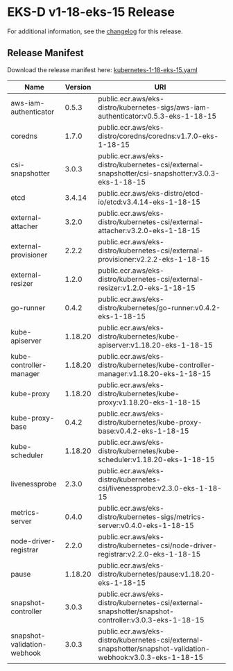 # EKS-D v1-18-eks-15 Release

For additional information, see the [changelog](CHANGELOG-v1-18-eks-15.md) for this release.

## Release Manifest
Download the release manifest here: [kubernetes-1-18-eks-15.yaml](https://distro.eks.amazonaws.com/kubernetes-1-18/kubernetes-1-18-eks-15.yaml)

| Name | Version | URI |
|------|---------|-----|
| aws-iam-authenticator | 0.5.3 | public.ecr.aws/eks-distro/kubernetes-sigs/aws-iam-authenticator:v0.5.3-eks-1-18-15 |
| coredns | 1.7.0 | public.ecr.aws/eks-distro/coredns/coredns:v1.7.0-eks-1-18-15 |
| csi-snapshotter | 3.0.3 | public.ecr.aws/eks-distro/kubernetes-csi/external-snapshotter/csi-snapshotter:v3.0.3-eks-1-18-15 |
| etcd | 3.4.14 | public.ecr.aws/eks-distro/etcd-io/etcd:v3.4.14-eks-1-18-15 |
| external-attacher | 3.2.0 | public.ecr.aws/eks-distro/kubernetes-csi/external-attacher:v3.2.0-eks-1-18-15 |
| external-provisioner | 2.2.2 | public.ecr.aws/eks-distro/kubernetes-csi/external-provisioner:v2.2.2-eks-1-18-15 |
| external-resizer | 1.2.0 | public.ecr.aws/eks-distro/kubernetes-csi/external-resizer:v1.2.0-eks-1-18-15 |
| go-runner | 0.4.2 | public.ecr.aws/eks-distro/kubernetes/go-runner:v0.4.2-eks-1-18-15 |
| kube-apiserver | 1.18.20 | public.ecr.aws/eks-distro/kubernetes/kube-apiserver:v1.18.20-eks-1-18-15 |
| kube-controller-manager | 1.18.20 | public.ecr.aws/eks-distro/kubernetes/kube-controller-manager:v1.18.20-eks-1-18-15 |
| kube-proxy | 1.18.20 | public.ecr.aws/eks-distro/kubernetes/kube-proxy:v1.18.20-eks-1-18-15 |
| kube-proxy-base | 0.4.2 | public.ecr.aws/eks-distro/kubernetes/kube-proxy-base:v0.4.2-eks-1-18-15 |
| kube-scheduler | 1.18.20 | public.ecr.aws/eks-distro/kubernetes/kube-scheduler:v1.18.20-eks-1-18-15 |
| livenessprobe | 2.3.0 | public.ecr.aws/eks-distro/kubernetes-csi/livenessprobe:v2.3.0-eks-1-18-15 |
| metrics-server | 0.4.0 | public.ecr.aws/eks-distro/kubernetes-sigs/metrics-server:v0.4.0-eks-1-18-15 |
| node-driver-registrar | 2.2.0 | public.ecr.aws/eks-distro/kubernetes-csi/node-driver-registrar:v2.2.0-eks-1-18-15 |
| pause | 1.18.20 | public.ecr.aws/eks-distro/kubernetes/pause:v1.18.20-eks-1-18-15 |
| snapshot-controller | 3.0.3 | public.ecr.aws/eks-distro/kubernetes-csi/external-snapshotter/snapshot-controller:v3.0.3-eks-1-18-15 |
| snapshot-validation-webhook | 3.0.3 | public.ecr.aws/eks-distro/kubernetes-csi/external-snapshotter/snapshot-validation-webhook:v3.0.3-eks-1-18-15 |

